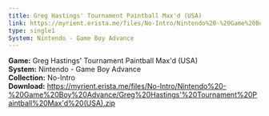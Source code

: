 ```yaml
---
title: Greg Hastings' Tournament Paintball Max'd (USA)
link: https://myrient.erista.me/files/No-Intro/Nintendo%20-%20Game%20Boy%20Advance/Greg%20Hastings'%20Tournament%20Paintball%20Max'd%20(USA).zip
type: single1
System: Nintendo - Game Boy Advance
---
```

<b>Game:</b> Greg Hastings' Tournament Paintball Max'd (USA)<br>
<b>System:</b> Nintendo - Game Boy Advance<br>
<b>Collection:</b> No-Intro<br>
<b>Download:</b> https://myrient.erista.me/files/No-Intro/Nintendo%20-%20Game%20Boy%20Advance/Greg%20Hastings'%20Tournament%20Paintball%20Max'd%20(USA).zip